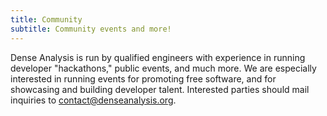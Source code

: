 ```yaml
---
title: Community
subtitle: Community events and more!
---
```


Dense Analysis is run by qualified engineers with experience in running
developer "hackathons," public events, and much more. We are especially
interested in running events for promoting free software, and for showcasing and
building developer talent. Interested parties should mail inquiries to
contact@denseanalysis.org.
